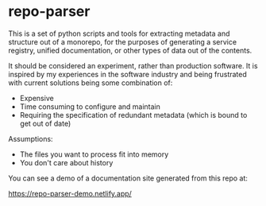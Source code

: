 # repo-parser

This is a set of python scripts and tools for extracting metadata and structure
out of a monorepo, for the purposes of generating a service registry, unified documentation, or other types of data out of the contents.

It should be considered an experiment, rather than production software. It is inspired by my experiences in the software industry and being frustrated with current solutions being some combination of:

- Expensive
- Time consuming to configure and maintain
- Requiring the specification of redundant metadata (which is bound to get out of date)

Assumptions:

- The files you want to process fit into memory
- You don't care about history

You can see a demo of a documentation site generated from this repo at:

https://repo-parser-demo.netlify.app/
